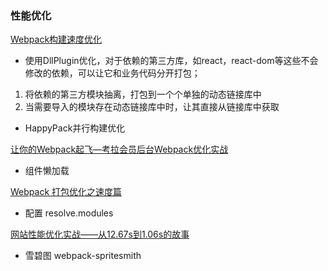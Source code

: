 ### 性能优化
[Webpack构建速度优化](https://segmentfault.com/a/1190000018493260)

- 使用DllPlugin优化，对于依赖的第三方库，如react，react-dom等这些不会修改的依赖，可以让它和业务代码分开打包；
1. 将依赖的第三方模块抽离，打包到一个个单独的动态链接库中
1. 当需要导入的模块存在动态链接库中时，让其直接从链接库中获取
- HappyPack并行构建优化

[让你的Webpack起飞—考拉会员后台Webpack优化实战](https://zhuanlan.zhihu.com/p/42465502)
- 组件懒加载

[Webpack 打包优化之速度篇](https://www.jeffjade.com/2017/08/12/125-webpack-package-optimization-for-speed/)
- 配置 resolve.modules

[网站性能优化实战——从12.67s到1.06s的故事](https://juejin.cn/post/6844903655330562062)
- 雪碧图 webpack-spritesmith

